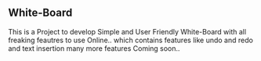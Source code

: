 ## White-Board
This is a Project to develop  Simple and User Friendly White-Board with all freaking feautres to use Online.. which contains features like undo and redo and text insertion many more features Coming soon..



